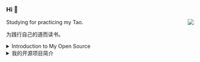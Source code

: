 ### Hi 👋

<img align="right" src="https://github-readme-stats.vercel.app/api?username=LinXueyuanStdio&show_icons=true&icon_color=805AD5&text_color=718096&bg_color=ffffff&hide_title=true&count_private=true" />

Studying for practicing my Tao.

为践行自己的道而读书。

<details>
<summary>Introduction to My Open Source</summary>

1. Math Formula OCR Series
  - [LaTeX_OCR](https://github.com/LinXueyuanStdio/LaTeX_OCR)
  - [LaTeX_OCR_PRO](https://github.com/LinXueyuanStdio/LaTeX_OCR_PRO)
  - [Data-for-LaTeX_OCR](https://github.com/LinXueyuanStdio/Data-for-LaTeX_OCR)

2. Android Architecture Series
  - [lifecycle-component](https://github.com/LinXueyuanStdio/lifecycle-component)
  - [DragBoardView](https://github.com/LinXueyuanStdio/DragBoardView)

3. AI Series
  - [PythonDataMining](https://github.com/LinXueyuanStdio/PythonDataMining)
  - [scRNN-seq](https://github.com/LinXueyuanStdio/scRNN-seq)
  - [Protease-target-prediction](https://github.com/LinXueyuanStdio/Protease-target-prediction)
  - [Silly-AI-learns-to-paint](https://github.com/LinXueyuanStdio/Silly-AI-learns-to-paint)

4. Android Project: TimeCat Series
  - [timecat](https://github.com/LinXueyuanStdio/timecat)
  - [TimeCatPluginManager](https://github.com/LinXueyuanStdio/TimeCatPluginManager)
  - [TimeCatShadow](https://github.com/LinXueyuanStdio/TimeCatShadow)
  - [TimeCatPlugin](https://github.com/LinXueyuanStdio/TimeCatPlugin)
  - [TimeCatPPA](https://github.com/LinXueyuanStdio/TimeCatPPA)
  - [module-book-reader](https://github.com/LinXueyuanStdio/module-book-reader)

</details>


<details>
<summary>我的开源项目简介</summary>

1. 
  |数学公式识别系列||
  |:---|:---|
  | [LaTeX_OCR](https://github.com/LinXueyuanStdio/LaTeX_OCR) | 第一版 |
  | [LaTeX_OCR_PRO](https://github.com/LinXueyuanStdio/LaTeX_OCR_PRO) | 进阶版 |
  | [Data-for-LaTeX_OCR](https://github.com/LinXueyuanStdio/Data-for-LaTeX_OCR) | 数据 |

2. 
  |Android 系列||
  |:---|:---|
  | [lifecycle-component](https://github.com/LinXueyuanStdio/lifecycle-component) |  一个组件化架构规范 |
  | [DragBoardView](https://github.com/LinXueyuanStdio/DragBoardView) | Android 组件 |

3. 
  |人工智能系列||
  |:---|:---|
  |[PythonDataMining](https://github.com/LinXueyuanStdio/PythonDataMining) | 数据挖掘笔记 |
  |[scRNN-seq](https://github.com/LinXueyuanStdio/scRNN-seq) | RNN序列预测 |
  |[Protease-target-prediction](https://github.com/LinXueyuanStdio/Protease-target-prediction) | 蛋白质靶标预测 |
  |[Silly-AI-learns-to-paint](https://github.com/LinXueyuanStdio/Silly-AI-learns-to-paint) | 学画画的AI |

4.
  |个人项目：时光猫| 持续维护3年+|
  |:---|:---|
  |[timecat](https://github.com/LinXueyuanStdio/timecat) | 时光猫本体 |
  |[TimeCatPluginManager](https://github.com/LinXueyuanStdio/TimeCatPluginManager) | 插件管理器 |
  |[TimeCatShadow](https://github.com/LinXueyuanStdio/TimeCatShadow)  | Shadow 插件框架 |
  |[TimeCatPlugin](https://github.com/LinXueyuanStdio/TimeCatPlugin) | 插件仓库 |
  |[TimeCatPPA](https://github.com/LinXueyuanStdio/TimeCatPPA) | Android命令行 |
  |[module-book-reader](https://github.com/LinXueyuanStdio/module-book-reader) | 阅读模块 |

</details>


